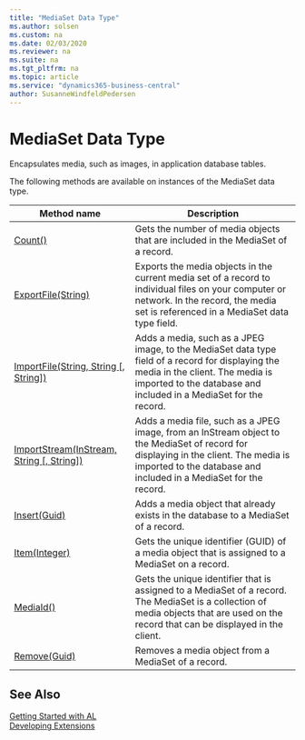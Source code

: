 ```yaml
---
title: "MediaSet Data Type"
ms.author: solsen
ms.custom: na
ms.date: 02/03/2020
ms.reviewer: na
ms.suite: na
ms.tgt_pltfrm: na
ms.topic: article
ms.service: "dynamics365-business-central"
author: SusanneWindfeldPedersen
---
```

[//]: # (START>DO_NOT_EDIT)
[//]: # (IMPORTANT:Do not edit any of the content between here and the END>DO_NOT_EDIT.)
[//]: # (Any modifications should be made in the .xml files in the ModernDev repo.)
# MediaSet Data Type
Encapsulates media, such as images, in application database tables.



The following methods are available on instances of the MediaSet data type.

|Method name|Description|
|-----------|-----------|
|[Count()](mediaset-count-method.md)|Gets the number of media objects that are included in the MediaSet of a record.|
|[ExportFile(String)](mediaset-exportfile-method.md)|Exports the media objects in the current media set of a record to individual files on your computer or network. In the record, the media set is referenced in a MediaSet data type field.|
|[ImportFile(String, String [, String])](mediaset-importfile-method.md)|Adds a media, such as a JPEG image, to the MediaSet data type field of a record for displaying the media in the client. The media is imported to the database and included in a MediaSet for the record.|
|[ImportStream(InStream, String [, String])](mediaset-importstream-method.md)|Adds a media file, such as a JPEG image, from an InStream object to the MediaSet of record for displaying in the client. The media is imported to the database and included in a MediaSet for the record.|
|[Insert(Guid)](mediaset-insert-method.md)|Adds a media object that already exists in the database to a MediaSet of a record.|
|[Item(Integer)](mediaset-item-method.md)|Gets the unique identifier (GUID) of a media object that is assigned to a MediaSet on a record.|
|[MediaId()](mediaset-mediaid-method.md)|Gets the unique identifier that is assigned to a MediaSet of a record. The MediaSet is a collection of media objects that are used on the record that can be displayed in the client.|
|[Remove(Guid)](mediaset-remove-method.md)|Removes a media object from a MediaSet of a record.|

[//]: # (IMPORTANT: END>DO_NOT_EDIT)
## See Also  
[Getting Started with AL](../../devenv-get-started.md)  
[Developing Extensions](../../devenv-dev-overview.md)  
